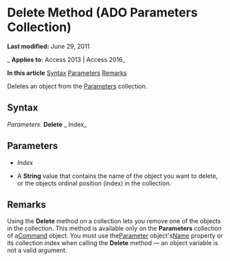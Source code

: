 
# Delete Method (ADO Parameters Collection)

 **Last modified:** June 29, 2011

 _ **Applies to:** Access 2013 | Access 2016_

 **In this article**
[Syntax](#sectionSection1)
[Parameters](#sectionSection2)
[Remarks](#sectionSection3)



Deletes an object from the [Parameters](554387c3-3572-5391-3b24-c7d3443844cd.md) collection.

## Syntax
<a name="sectionSection1"> </a>

 _Parameters_. **Delete** _ Index_


## Parameters
<a name="sectionSection2"> </a>


-  _Index_
    
- A  **String** value that contains the name of the object you want to delete, or the objects ordinal position (index) in the collection.
    

## Remarks
<a name="sectionSection3"> </a>

Using the  **Delete** method on a collection lets you remove one of the objects in the collection. This method is available only on the **Parameters** collection of a[Command](64f4ef03-f858-c004-b891-0c96d13a5e6e.md) object. You must use the[Parameter](7577598e-3d0c-30c6-5f24-1cfe98791798.md) object's[Name](4b19bd08-ac3c-86f0-471d-06a37a0d4f89.md) property or its collection index when calling the **Delete** method — an object variable is not a valid argument.

